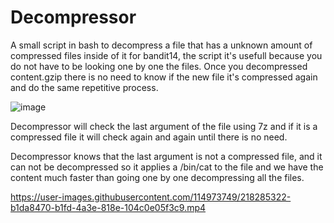 # Decompressor
A small script in bash to decompress a file that has a unknown amount of compressed files inside of it for bandit14,
the script it's usefull because you do not have to be looking one by one the files.
Once you decompressed content.gzip there is no need to know if the new file it's compressed again and do the same repetitive process.


![image](https://user-images.githubusercontent.com/114973749/218240673-abb63172-cdf3-430c-bb9b-322764a4e52e.png)

Decompressor will check the last argument of the file using 7z and if it is a compressed file it will check again and again until there is no need. 



Decompressor knows that the last argument is not a compressed file, and it can not be decompressed so it applies a /bin/cat to the file and we have the content much faster than going one by one decompressing all the files.

https://user-images.githubusercontent.com/114973749/218285322-b1da8470-b1fd-4a3e-818e-104c0e05f3c9.mp4

